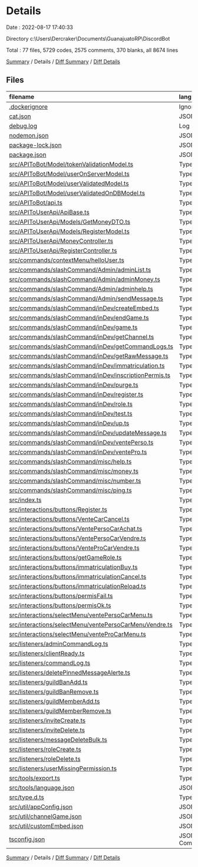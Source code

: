 # Details

Date : 2022-08-17 17:40:33

Directory c:\\Users\\Dercraker\\Documents\\GuanajuatoRP\\DiscordBot

Total : 77 files,  5729 codes, 2575 comments, 370 blanks, all 8674 lines

[Summary](results.md) / Details / [Diff Summary](diff.md) / [Diff Details](diff-details.md)

## Files
| filename | language | code | comment | blank | total |
| :--- | :--- | ---: | ---: | ---: | ---: |
| [.dockerignore](/.dockerignore) | Ignore | 1 | 0 | 0 | 1 |
| [cat.json](/cat.json) | JSON | 0 | 0 | 1 | 1 |
| [debug.log](/debug.log) | Log | 4 | 0 | 1 | 5 |
| [nodemon.json](/nodemon.json) | JSON | 5 | 0 | 0 | 5 |
| [package-lock.json](/package-lock.json) | JSON | 2,049 | 0 | 1 | 2,050 |
| [package.json](/package.json) | JSON | 44 | 0 | 0 | 44 |
| [src/APIToBot/Model/tokenValidationModel.ts](/src/APIToBot/Model/tokenValidationModel.ts) | TypeScript | 3 | 0 | 0 | 3 |
| [src/APIToBot/Model/userOnServerModel.ts](/src/APIToBot/Model/userOnServerModel.ts) | TypeScript | 4 | 0 | 0 | 4 |
| [src/APIToBot/Model/userValidatedModel.ts](/src/APIToBot/Model/userValidatedModel.ts) | TypeScript | 4 | 0 | 0 | 4 |
| [src/APIToBot/Model/userValidatedOnDBModel.ts](/src/APIToBot/Model/userValidatedOnDBModel.ts) | TypeScript | 4 | 0 | 0 | 4 |
| [src/APIToBot/api.ts](/src/APIToBot/api.ts) | TypeScript | 183 | 15 | 31 | 229 |
| [src/APIToUserApi/ApiBase.ts](/src/APIToUserApi/ApiBase.ts) | TypeScript | 18 | 0 | 2 | 20 |
| [src/APIToUserApi/Models/GetMoneyDTO.ts](/src/APIToUserApi/Models/GetMoneyDTO.ts) | TypeScript | 3 | 0 | 0 | 3 |
| [src/APIToUserApi/Models/RegisterModel.ts](/src/APIToUserApi/Models/RegisterModel.ts) | TypeScript | 3 | 0 | 0 | 3 |
| [src/APIToUserApi/MoneyController.ts](/src/APIToUserApi/MoneyController.ts) | TypeScript | 24 | 0 | 2 | 26 |
| [src/APIToUserApi/RegisterController.ts](/src/APIToUserApi/RegisterController.ts) | TypeScript | 10 | 1 | 4 | 15 |
| [src/commands/contextMenu/helloUser.ts](/src/commands/contextMenu/helloUser.ts) | TypeScript | 0 | 15 | 3 | 18 |
| [src/commands/slashCommand/Admin/adminList.ts](/src/commands/slashCommand/Admin/adminList.ts) | TypeScript | 15 | 181 | 1 | 197 |
| [src/commands/slashCommand/Admin/adminMoney.ts](/src/commands/slashCommand/Admin/adminMoney.ts) | TypeScript | 18 | 122 | 1 | 141 |
| [src/commands/slashCommand/Admin/adminhelp.ts](/src/commands/slashCommand/Admin/adminhelp.ts) | TypeScript | 13 | 169 | 1 | 183 |
| [src/commands/slashCommand/Admin/sendMessage.ts](/src/commands/slashCommand/Admin/sendMessage.ts) | TypeScript | 17 | 75 | 1 | 93 |
| [src/commands/slashCommand/inDev/createEmbed.ts](/src/commands/slashCommand/inDev/createEmbed.ts) | TypeScript | 0 | 196 | 9 | 205 |
| [src/commands/slashCommand/inDev/endGame.ts](/src/commands/slashCommand/inDev/endGame.ts) | TypeScript | 0 | 60 | 4 | 64 |
| [src/commands/slashCommand/inDev/game.ts](/src/commands/slashCommand/inDev/game.ts) | TypeScript | 0 | 102 | 13 | 115 |
| [src/commands/slashCommand/inDev/getChannel.ts](/src/commands/slashCommand/inDev/getChannel.ts) | TypeScript | 0 | 116 | 14 | 130 |
| [src/commands/slashCommand/inDev/getCommandLogs.ts](/src/commands/slashCommand/inDev/getCommandLogs.ts) | TypeScript | 0 | 63 | 7 | 70 |
| [src/commands/slashCommand/inDev/getRawMessage.ts](/src/commands/slashCommand/inDev/getRawMessage.ts) | TypeScript | 34 | 39 | 1 | 74 |
| [src/commands/slashCommand/inDev/immatriculation.ts](/src/commands/slashCommand/inDev/immatriculation.ts) | TypeScript | 0 | 109 | 11 | 120 |
| [src/commands/slashCommand/inDev/inscriptionPermis.ts](/src/commands/slashCommand/inDev/inscriptionPermis.ts) | TypeScript | 0 | 88 | 8 | 96 |
| [src/commands/slashCommand/inDev/purge.ts](/src/commands/slashCommand/inDev/purge.ts) | TypeScript | 14 | 49 | 1 | 64 |
| [src/commands/slashCommand/inDev/register.ts](/src/commands/slashCommand/inDev/register.ts) | TypeScript | 23 | 45 | 1 | 69 |
| [src/commands/slashCommand/inDev/role.ts](/src/commands/slashCommand/inDev/role.ts) | TypeScript | 0 | 81 | 6 | 87 |
| [src/commands/slashCommand/inDev/test.ts](/src/commands/slashCommand/inDev/test.ts) | TypeScript | 13 | 43 | 1 | 57 |
| [src/commands/slashCommand/inDev/up.ts](/src/commands/slashCommand/inDev/up.ts) | TypeScript | 13 | 27 | 1 | 41 |
| [src/commands/slashCommand/inDev/updateMessage.ts](/src/commands/slashCommand/inDev/updateMessage.ts) | TypeScript | 48 | 42 | 1 | 91 |
| [src/commands/slashCommand/inDev/ventePerso.ts](/src/commands/slashCommand/inDev/ventePerso.ts) | TypeScript | 0 | 60 | 5 | 65 |
| [src/commands/slashCommand/inDev/ventePro.ts](/src/commands/slashCommand/inDev/ventePro.ts) | TypeScript | 0 | 60 | 5 | 65 |
| [src/commands/slashCommand/misc/help.ts](/src/commands/slashCommand/misc/help.ts) | TypeScript | 16 | 159 | 1 | 176 |
| [src/commands/slashCommand/misc/money.ts](/src/commands/slashCommand/misc/money.ts) | TypeScript | 19 | 65 | 1 | 85 |
| [src/commands/slashCommand/misc/number.ts](/src/commands/slashCommand/misc/number.ts) | TypeScript | 11 | 71 | 1 | 83 |
| [src/commands/slashCommand/misc/ping.ts](/src/commands/slashCommand/misc/ping.ts) | TypeScript | 10 | 32 | 1 | 43 |
| [src/index.ts](/src/index.ts) | TypeScript | 51 | 6 | 4 | 61 |
| [src/interactions/buttons/Register.ts](/src/interactions/buttons/Register.ts) | TypeScript | 63 | 5 | 8 | 76 |
| [src/interactions/buttons/VenteCarCancel.ts](/src/interactions/buttons/VenteCarCancel.ts) | TypeScript | 0 | 29 | 6 | 35 |
| [src/interactions/buttons/VentePersoCarAchat.ts](/src/interactions/buttons/VentePersoCarAchat.ts) | TypeScript | 0 | 38 | 7 | 45 |
| [src/interactions/buttons/VentePersoCarVendre.ts](/src/interactions/buttons/VentePersoCarVendre.ts) | TypeScript | 0 | 36 | 6 | 42 |
| [src/interactions/buttons/VenteProCarVendre.ts](/src/interactions/buttons/VenteProCarVendre.ts) | TypeScript | 0 | 34 | 7 | 41 |
| [src/interactions/buttons/getGameRole.ts](/src/interactions/buttons/getGameRole.ts) | TypeScript | 0 | 21 | 3 | 24 |
| [src/interactions/buttons/immatriculationBuy.ts](/src/interactions/buttons/immatriculationBuy.ts) | TypeScript | 0 | 29 | 7 | 36 |
| [src/interactions/buttons/immatriculationCancel.ts](/src/interactions/buttons/immatriculationCancel.ts) | TypeScript | 0 | 28 | 6 | 34 |
| [src/interactions/buttons/immatriculationReload.ts](/src/interactions/buttons/immatriculationReload.ts) | TypeScript | 0 | 25 | 6 | 31 |
| [src/interactions/buttons/permisFail.ts](/src/interactions/buttons/permisFail.ts) | TypeScript | 0 | 31 | 5 | 36 |
| [src/interactions/buttons/permisOk.ts](/src/interactions/buttons/permisOk.ts) | TypeScript | 0 | 39 | 5 | 44 |
| [src/interactions/selectMenu/ventePersoCarMenu.ts](/src/interactions/selectMenu/ventePersoCarMenu.ts) | TypeScript | 0 | 46 | 7 | 53 |
| [src/interactions/selectMenu/ventePersoCarMenuVendre.ts](/src/interactions/selectMenu/ventePersoCarMenuVendre.ts) | TypeScript | 0 | 48 | 7 | 55 |
| [src/interactions/selectMenu/venteProCarMenu.ts](/src/interactions/selectMenu/venteProCarMenu.ts) | TypeScript | 0 | 46 | 7 | 53 |
| [src/listeners/adminCommandLog.ts](/src/listeners/adminCommandLog.ts) | TypeScript | 71 | 4 | 7 | 82 |
| [src/listeners/clientReady.ts](/src/listeners/clientReady.ts) | TypeScript | 31 | 1 | 5 | 37 |
| [src/listeners/commandLog.ts](/src/listeners/commandLog.ts) | TypeScript | 74 | 5 | 6 | 85 |
| [src/listeners/deletePinnedMessageAlerte.ts](/src/listeners/deletePinnedMessageAlerte.ts) | TypeScript | 16 | 0 | 3 | 19 |
| [src/listeners/guildBanAdd.ts](/src/listeners/guildBanAdd.ts) | TypeScript | 35 | 0 | 4 | 39 |
| [src/listeners/guildBanRemove.ts](/src/listeners/guildBanRemove.ts) | TypeScript | 36 | 0 | 4 | 40 |
| [src/listeners/guildMemberAdd.ts](/src/listeners/guildMemberAdd.ts) | TypeScript | 30 | 1 | 4 | 35 |
| [src/listeners/guildMemberRemove.ts](/src/listeners/guildMemberRemove.ts) | TypeScript | 30 | 0 | 4 | 34 |
| [src/listeners/inviteCreate.ts](/src/listeners/inviteCreate.ts) | TypeScript | 47 | 0 | 5 | 52 |
| [src/listeners/inviteDelete.ts](/src/listeners/inviteDelete.ts) | TypeScript | 47 | 0 | 5 | 52 |
| [src/listeners/messageDeleteBulk.ts](/src/listeners/messageDeleteBulk.ts) | TypeScript | 37 | 0 | 5 | 42 |
| [src/listeners/roleCreate.ts](/src/listeners/roleCreate.ts) | TypeScript | 46 | 0 | 5 | 51 |
| [src/listeners/roleDelete.ts](/src/listeners/roleDelete.ts) | TypeScript | 46 | 0 | 5 | 51 |
| [src/listeners/userMissingPermission.ts](/src/listeners/userMissingPermission.ts) | TypeScript | 44 | 0 | 6 | 50 |
| [src/tools/export.ts](/src/tools/export.ts) | TypeScript | 95 | 18 | 17 | 130 |
| [src/tools/language.json](/src/tools/language.json) | JSON | 1,032 | 0 | 0 | 1,032 |
| [src/type.d.ts](/src/type.d.ts) | TypeScript | 5 | 0 | 1 | 6 |
| [src/util/appConfig.json](/src/util/appConfig.json) | JSON | 37 | 0 | 0 | 37 |
| [src/util/channelGame.json](/src/util/channelGame.json) | JSON | 1,212 | 0 | 51 | 1,263 |
| [src/util/customEmbed.json](/src/util/customEmbed.json) | JSON | 0 | 0 | 1 | 1 |
| [tsconfig.json](/tsconfig.json) | JSON with Comments | 21 | 0 | 0 | 21 |

[Summary](results.md) / Details / [Diff Summary](diff.md) / [Diff Details](diff-details.md)